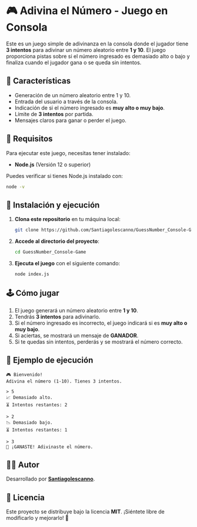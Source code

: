 # 🎮 Adivina el Número - Juego en Consola

Este es un juego simple de adivinanza en la consola donde el jugador tiene **3 intentos** para adivinar un número aleatorio entre **1 y 10**. El juego proporciona pistas sobre si el número ingresado es demasiado alto o bajo y finaliza cuando el jugador gana o se queda sin intentos.

## 🚀 Características
- Generación de un número aleatorio entre 1 y 10.
- Entrada del usuario a través de la consola.
- Indicación de si el número ingresado es **muy alto o muy bajo**.
- Límite de **3 intentos** por partida.
- Mensajes claros para ganar o perder el juego.

## 📌 Requisitos
Para ejecutar este juego, necesitas tener instalado:
- **Node.js** (Versión 12 o superior)

Puedes verificar si tienes Node.js instalado con:
```sh
node -v
```

## 🔧 Instalación y ejecución
1. **Clona este repositorio** en tu máquina local:
   ```sh
   git clone https://github.com/Santiagolescanno/GuessNumber_Console-Game.git
   ```
2. **Accede al directorio del proyecto**:
   ```sh
   cd GuessNumber_Console-Game
   ```
3. **Ejecuta el juego** con el siguiente comando:
   ```sh
   node index.js
   ```

## 🕹️ Cómo jugar
1. El juego generará un número aleatorio entre **1 y 10**.
2. Tendrás **3 intentos** para adivinarlo.
3. Si el número ingresado es incorrecto, el juego indicará si es **muy alto o muy bajo**.
4. Si aciertas, se mostrará un mensaje de **GANADOR**.
5. Si te quedas sin intentos, perderás y se mostrará el número correcto.

## 📜 Ejemplo de ejecución
```
🎮 Bienvenido!
Adivina el número (1-10). Tienes 3 intentos.

> 5
📈 Demasiado alto.
⏳ Intentos restantes: 2

> 2
📉 Demasiado bajo.
⏳ Intentos restantes: 1

> 3
🎉 ¡GANASTE! Adivinaste el número.
```

## 👨‍💻 Autor
Desarrollado por **[Santiagolescanno](https://github.com/Santiagolescanno)**.

## 📜 Licencia
Este proyecto se distribuye bajo la licencia **MIT**. ¡Siéntete libre de modificarlo y mejorarlo! 🚀